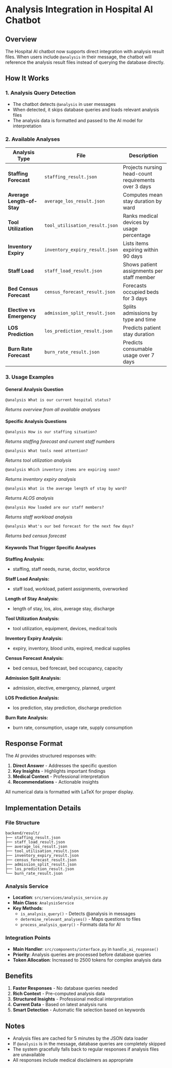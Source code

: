 # Analysis Integration in Hospital AI Chatbot

## Overview

The Hospital AI chatbot now supports direct integration with analysis result files. When users include `@analysis` in their message, the chatbot will reference the analysis result files instead of querying the database directly.

## How It Works

### 1. Analysis Query Detection
- The chatbot detects `@analysis` in user messages
- When detected, it skips database queries and loads relevant analysis files
- The analysis data is formatted and passed to the AI model for interpretation

### 2. Available Analyses

| Analysis Type | File | Description |
|---------------|------|-------------|
| **Staffing Forecast** | `staffing_result.json` | Projects nursing head-count requirements over 3 days |
| **Average Length-of-Stay** | `average_los_result.json` | Computes mean stay duration by ward |
| **Tool Utilization** | `tool_utilisation_result.json` | Ranks medical devices by usage percentage |
| **Inventory Expiry** | `inventory_expiry_result.json` | Lists items expiring within 90 days |
| **Staff Load** | `staff_load_result.json` | Shows patient assignments per staff member |
| **Bed Census Forecast** | `census_forecast_result.json` | Forecasts occupied beds for 3 days |
| **Elective vs Emergency** | `admission_split_result.json` | Splits admissions by type and time |
| **LOS Prediction** | `los_prediction_result.json` | Predicts patient stay duration |
| **Burn Rate Forecast** | `burn_rate_result.json` | Predicts consumable usage over 7 days |

### 3. Usage Examples

#### General Analysis Question
```
@analysis What is our current hospital status?
```
*Returns overview from all available analyses*

#### Specific Analysis Questions
```
@analysis How is our staffing situation?
```
*Returns staffing forecast and current staff numbers*

```
@analysis What tools need attention?
```
*Returns tool utilization analysis*

```
@analysis Which inventory items are expiring soon?
```
*Returns inventory expiry analysis*

```
@analysis What is the average length of stay by ward?
```
*Returns ALOS analysis*

```
@analysis How loaded are our staff members?
```
*Returns staff workload analysis*

```
@analysis What's our bed forecast for the next few days?
```
*Returns bed census forecast*

#### Keywords That Trigger Specific Analyses

**Staffing Analysis:**
- staffing, staff needs, nurse, doctor, workforce

**Staff Load Analysis:**
- staff load, workload, patient assignments, overworked

**Length of Stay Analysis:**
- length of stay, los, alos, average stay, discharge

**Tool Utilization Analysis:**
- tool utilization, equipment, devices, medical tools

**Inventory Expiry Analysis:**
- expiry, inventory, blood units, expired, medical supplies

**Census Forecast Analysis:**
- bed census, bed forecast, bed occupancy, capacity

**Admission Split Analysis:**
- admission, elective, emergency, planned, urgent

**LOS Prediction Analysis:**
- los prediction, stay prediction, discharge prediction

**Burn Rate Analysis:**
- burn rate, consumption, usage rate, supply consumption

## Response Format

The AI provides structured responses with:

1. **Direct Answer** - Addresses the specific question
2. **Key Insights** - Highlights important findings
3. **Medical Context** - Professional interpretation
4. **Recommendations** - Actionable insights

All numerical data is formatted with LaTeX for proper display.

## Implementation Details

### File Structure
```
backend/result/
├── staffing_result.json
├── staff_load_result.json
├── average_los_result.json
├── tool_utilisation_result.json
├── inventory_expiry_result.json
├── census_forecast_result.json
├── admission_split_result.json
├── los_prediction_result.json
└── burn_rate_result.json
```

### Analysis Service
- **Location**: `src/services/analysis_service.py`
- **Main Class**: `AnalysisService`
- **Key Methods**:
  - `is_analysis_query()` - Detects @analysis in messages
  - `determine_relevant_analyses()` - Maps questions to files
  - `process_analysis_query()` - Formats data for AI

### Integration Points
- **Main Handler**: `src/components/interface.py` in `handle_ai_response()`
- **Priority**: Analysis queries are processed before database queries
- **Token Allocation**: Increased to 2500 tokens for complex analysis data

## Benefits

1. **Faster Responses** - No database queries needed
2. **Rich Context** - Pre-computed analysis data
3. **Structured Insights** - Professional medical interpretation
4. **Current Data** - Based on latest analysis runs
5. **Smart Detection** - Automatic file selection based on keywords

## Notes

- Analysis files are cached for 5 minutes by the JSON data loader
- If `@analysis` is in the message, database queries are completely skipped
- The system gracefully falls back to regular responses if analysis files are unavailable
- All responses include medical disclaimers as appropriate 